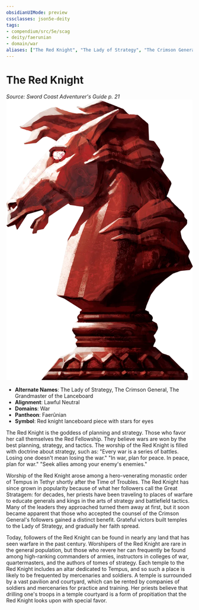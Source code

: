 ```yaml
---
obsidianUIMode: preview
cssclasses: json5e-deity
tags:
- compendium/src/5e/scag
- deity/faerunian
- domain/war
aliases: ["The Red Knight", "The Lady of Strategy", "The Crimson General", "The Grandmaster of the Lanceboard"]
---
```

# The Red Knight
*Source: Sword Coast Adventurer's Guide p. 21* 
![](https://raw.githubusercontent.com/5etools-mirror-2/5etools-img/main/deities/SCAG/Symbol%20of%20The%20Red%20Knight.webp#symbol)

- **Alternate Names**: The Lady of Strategy, The Crimson General, The Grandmaster of the Lanceboard
- **Alignment**: Lawful Neutral
- **Domains**: War
- **Pantheon**: Faerûnian
- **Symbol**: Red knight lanceboard piece with stars for eyes

The Red Knight is the goddess of planning and strategy. Those who favor her call themselves the Red Fellowship. They believe wars are won by the best planning, strategy, and tactics. The worship of the Red Knight is filled with doctrine about strategy, such as: "Every war is a series of battles. Losing one doesn't mean losing the war." "In war, plan for peace. In peace, plan for war." "Seek allies among your enemy's enemies."

Worship of the Red Knight arose among a hero-venerating monastic order of Tempus in Tethyr shortly after the Time of Troubles. The Red Knight has since grown in popularity because of what her followers call the Great Stratagem: for decades, her priests have been traveling to places of warfare to educate generals and kings in the arts of strategy and battlefield tactics. Many of the leaders they approached turned them away at first, but it soon became apparent that those who accepted the counsel of the Crimson General's followers gained a distinct benefit. Grateful victors built temples to the Lady of Strategy, and gradually her faith spread.

Today, followers of the Red Knight can be found in nearly any land that has seen warfare in the past century. Worshipers of the Red Knight are rare in the general population, but those who revere her can frequently be found among high-ranking commanders of armies, instructors in colleges of war, quartermasters, and the authors of tomes of strategy. Each temple to the Red Knight includes an altar dedicated to Tempus, and so such a place is likely to be frequented by mercenaries and soldiers. A temple is surrounded by a vast pavilion and courtyard, which can be rented by companies of soldiers and mercenaries for practice and training. Her priests believe that drilling one's troops in a temple courtyard is a form of propitiation that the Red Knight looks upon with special favor.